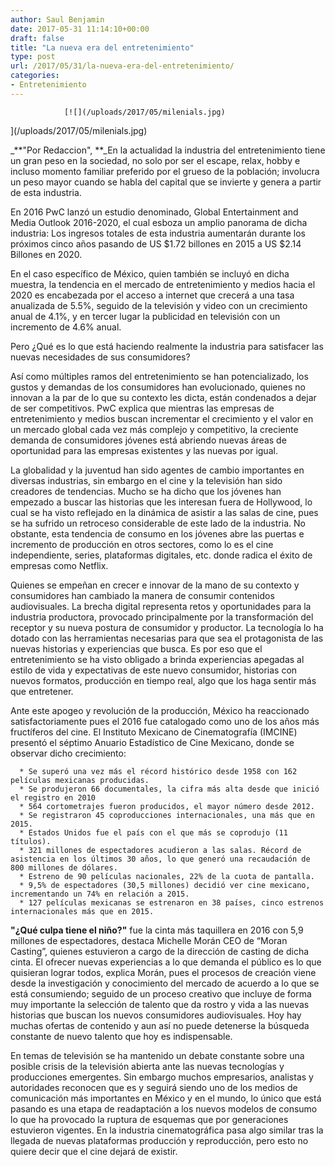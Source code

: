 ```yaml
---
author: Saul Benjamin
date: 2017-05-31 11:14:10+00:00
draft: false
title: "La nueva era del entretenimiento"
type: post
url: /2017/05/31/la-nueva-era-del-entretenimiento/
categories:
- Entretenimiento
---
```



				[![](/uploads/2017/05/milenials.jpg)
](/uploads/2017/05/milenials.jpg)

_**"Por Redaccion", **_En la actualidad la industria del entretenimiento tiene un gran peso en la sociedad, no solo por ser el escape, relax, hobby e incluso momento familiar preferido por el grueso de la población; involucra un peso mayor cuando se habla del capital que se invierte y genera a partir de esta industria.

En 2016 PwC lanzó un estudio denominado, Global Entertainment and Media Outlook 2016-2020, el cual esboza un amplio panorama de dicha industria: Los ingresos totales de esta industria aumentarán durante los próximos cinco años pasando de US $1.72 billones en 2015 a US $2.14 Billones en 2020.

En el caso específico de México, quien también se incluyó en dicha muestra, la tendencia en el mercado de entretenimiento y medios hacia el 2020 es encabezada por el acceso a internet que crecerá a una tasa anualizada de 5.5%, seguido de la televisión y video con un crecimiento anual de 4.1%, y en tercer lugar la publicidad en televisión con un incremento de 4.6% anual.

Pero ¿Qué es lo que está haciendo realmente la industria para satisfacer las nuevas necesidades de sus consumidores?

Así como múltiples ramos del entretenimiento se han potencializado, los gustos y demandas de los consumidores han evolucionado, quienes no innovan a la par de lo que su contexto les dicta, están condenados a dejar de ser competitivos. PwC explica que mientras las empresas de entretenimiento y medios buscan incrementar el crecimiento y el valor en un mercado global cada vez más complejo y competitivo, la creciente demanda de consumidores jóvenes está abriendo nuevas áreas de oportunidad para las empresas existentes y las nuevas por igual.

La globalidad y la juventud han sido agentes de cambio importantes en diversas industrias, sin embargo en el cine y la televisión han sido creadores de tendencias. Mucho se ha dicho que los jóvenes han empezado a buscar las historias que les interesan fuera de Hollywood, lo cual se ha visto reflejado en la dinámica de asistir a las salas de cine, pues se ha sufrido un retroceso considerable de este lado de la industria. No obstante, esta tendencia de consumo en los jóvenes abre las puertas e incremento de producción en otros sectores, como lo es el cine independiente, series, plataformas digitales, etc. donde radica el éxito de empresas como Netflix.

Quienes se empeñan en crecer e innovar de la mano de su contexto y consumidores han cambiado la manera de consumir contenidos audiovisuales. La brecha digital representa retos y oportunidades para la industria productora, provocado principalmente por la transformación del receptor y su nueva postura de consumidor y productor. La tecnología lo ha dotado con las herramientas necesarias para que sea el protagonista de las nuevas historias y experiencias que busca. Es por eso que el entretenimiento se ha visto obligado a brinda experiencias apegadas al estilo de vida y expectativas de este nuevo consumidor, historias con nuevos formatos, producción en tiempo real, algo que los haga sentir más que entretener.

Ante este apogeo y revolución de la producción, México ha reaccionado satisfactoriamente pues el 2016 fue catalogado como uno de los años más fructíferos del cine. El Instituto Mexicano de Cinematografía (IMCINE) presentó el séptimo Anuario Estadístico de Cine Mexicano, donde se observar dicho crecimiento:



 	  * Se superó una vez más el récord histórico desde 1958 con 162 películas mexicanas producidas.
 	  * Se produjeron 66 documentales, la cifra más alta desde que inició el registro en 2010
 	  * 564 cortometrajes fueron producidos, el mayor número desde 2012.
 	  * Se registraron 45 coproducciones internacionales, una más que en 2015.
 	  * Estados Unidos fue el país con el que más se coprodujo (11 títulos).
 	  * 321 millones de espectadores acudieron a las salas. Récord de asistencia en los últimos 30 años, lo que generó una recaudación de 800 millones de dólares.
 	  * Estreno de 90 películas nacionales, 22% de la cuota de pantalla.
 	  * 9,5% de espectadores (30,5 millones) decidió ver cine mexicano, incrementando un 74% en relación a 2015.
 	  * 127 películas mexicanas se estrenaron en 38 países, cinco estrenos internacionales más que en 2015.

**"¿Qué culpa tiene el niño?"** fue la cinta más taquillera en 2016 con 5,9 millones de espectadores, destaca Michelle Morán CEO de “Moran Casting”, quienes estuvieron a cargo de la dirección de casting de dicha cinta. El ofrecer nuevas experiencias a lo que demanda el público es lo que quisieran lograr todos, explica Morán, pues el procesos de creación viene desde la investigación y conocimiento del mercado de acuerdo a lo que se está consumiendo; seguido de un proceso creativo que incluye de forma muy importante la selección de talento que da rostro y vida a las nuevas historias que buscan los nuevos consumidores audiovisuales. Hoy hay muchas ofertas de contenido y aun así no puede detenerse la búsqueda constante de nuevo talento que hoy es indispensable.

En temas de televisión se ha mantenido un debate constante sobre una posible crisis de la televisión abierta ante las nuevas tecnologías y producciones emergentes. Sin embargo muchos empresarios, analistas y autoridades reconocen que es y seguirá siendo uno de los medios de comunicación más importantes en México y en el mundo, lo único que está pasando es una etapa de readaptación a los nuevos modelos de consumo lo que ha provocado la ruptura de esquemas que por generaciones estuvieron vigentes. En la industria cinematográfica pasa algo similar tras la llegada de nuevas plataformas producción y reproducción, pero esto no quiere decir que el cine dejará de existir.		
